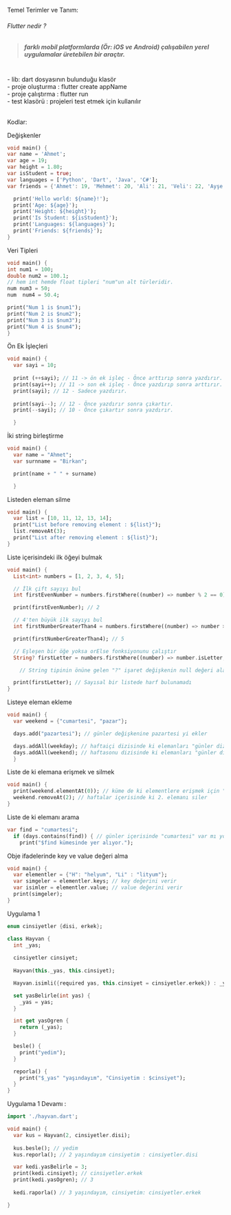 Temel Terimler ve Tanım:
###### Flutter nedir ?
> ##### farklı mobil platformlarda (Ör: iOS ve Android) çalışabilen yerel uygulamalar üretebilen bir araçtır.
<br>
- lib: dart dosyasının bulunduğu klasör <br>
- proje oluşturma : flutter create appName  <br>
- proje çalıştırma : flutter run <br>
- test klasörü : projeleri test etmek için kullanılır <br>

<br>

Kodlar:

Değişkenler

```dart
void main() {
var name = 'Ahmet';
var age = 19;
var height = 1.80;
var isStudent = true;
var languages = ['Python', 'Dart', 'Java', 'C#'];
var friends = {'Ahmet': 19, 'Mehmet': 20, 'Ali': 21, 'Veli': 22, 'Ayşe': 23};

  print('Hello world: ${name}!');
  print('Age: ${age}');
  print('Height: ${height}');
  print('Is Student: ${isStudent}');
  print('Languages: ${languages}');
  print('Friends: ${friends}');
}
```

Veri Tipleri

```dart
void main() {
int num1 = 100;
double num2 = 100.1;
// hem int hemde float tipleri "num"un alt türleridir.
num num3 = 50;
num  num4 = 50.4;

print("Num 1 is $num1");
print("Num 2 is $num2");  
print("Num 3 is $num3");  
print("Num 4 is $num4");
}
```

Ön Ek İşleçleri

```dart
void main() {
  var sayi = 10;
  
  print (++sayi); // 11 -> ön ek işleç - Önce arttırıp sonra yazdırır.
  print(sayi++); // 11 -> son ek işleç - Önce yazdırıp sonra arttırır.
  print(sayi); // 12 - Sadece yazdırır.
  
  print(sayi--); // 12 - Önce yazdırır sonra çıkartır.
  print(--sayi); // 10 - Önce çıkartır sonra yazdırır.

  }
```

İki string birleştirme

```dart
void main() {
  var name = "Ahmet";
  var surnname = "Birkan";

  print(name + " " + surname)

  }

```

Listeden eleman silme

```dart
void main() {
  var list = [10, 11, 12, 13, 14];
  print("List before removing element : ${list}");
  list.removeAt(3);
  print("List after removing element : ${list}");
}
```

Liste içerisindeki ilk öğeyi bulmak

```dart
void main() {
  List<int> numbers = [1, 2, 3, 4, 5];

  // İlk çift sayıyı bul
  int firstEvenNumber = numbers.firstWhere((number) => number % 2 == 0);

  print(firstEvenNumber); // 2

  // 4'ten büyük ilk sayıyı bul
  int firstNumberGreaterThan4 = numbers.firstWhere((number) => number > 4);

  print(firstNumberGreaterThan4); // 5

  // Eşleşen bir öğe yoksa orElse fonksiyonunu çalıştır
  String? firstLetter = numbers.firstWhere((number) => number.isLetter, orElse: () => "Sayısal bir listede harf bulunamadı");

    // String tipinin önüne gelen "?" işaret değişkenin null değeri alabileceğininde anlamınada gelir.

  print(firstLetter); // Sayısal bir listede harf bulunamadı
}
```

Listeye eleman ekleme

```dart
void main() {
  var weekend = {"cumartesi", "pazar"};

  days.add("pazartesi"); // günler değişkenine pazartesi yi ekler

  days.addAll(weekday); // haftaiçi dizisinde ki elemanları "günler dizisine" ekler
  days.addAll(weekend); // haftasonu dizisinde ki elemanları "günler dizisine" ekler
  }
```

Liste de ki elemana erişmek ve silmek

```dart
void main() {
  print(weekend.elementAt(0)); // küme de ki elementlere erişmek için "elementAt()" kullanılır
  weekend.removeAt(2); // haftalar içerisinde ki 2. elemanı siler
}
```

Liste de ki elemanı arama

```dart
var find = "cumartesi";
  if (days.contains(find)) { // günler içerisinde "cumartesi" var mı yok mu kontrol eder.
    print("$find kümesinde yer alıyor.");
```

Obje ifadelerinde key ve value değeri alma

```dart
void main() {
  var elementler = {"H": "helyum", "Li" : "lityum"};
  var simgeler = elementler.keys; // key değerini verir
  var isimler = elementler.value; // value değerini verir
  print(simgeler);
}
```

Uygulama 1

```dart
enum cinsiyetler {disi, erkek};

class Hayvan {
  int _yas;
  
  cinsiyetler cinsiyet;
  
  Hayvan(this._yas, this.cinsiyet);

  Hayvan.isimli({required yas, this.cinsiyet = cinsiyetler.erkek}) : _yas = yas;

  set yasBelirle(int yas) {
    _yas = yas;
  }

  int get yasOgren {
    return (_yas);
  }

  besle() {
    print("yedim");
  }

  reporla() {
    print("$_yas" "yaşındayım", "Cinsiyetim : $cinsiyet");
  }
}
```

Uygulama 1 Devamı :

```dart
import './hayvan.dart';

void main() {
  var kus = Hayvan(2, cinsiyetler.disi);
  
  kus.besle(); // yedim
  kus.reporla(); // 2 yaşındayım cinsiyetim : cinsiyetler.disi

  var kedi.yasBelirle = 3;
  print(kedi.cinsiyet); // cinsiyetler.erkek
  print(kedi.yasOgren); // 3
  
  kedi.raporla() // 3 yaşındayım, cinsiyetim: cinsiyetler.erkek

}
```
